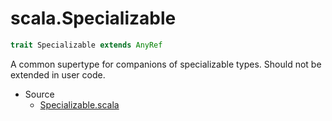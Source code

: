 
#                             scala.Specializable                             #

```scala
trait Specializable extends AnyRef
```

A common supertype for companions of specializable types. Should not be extended
in user code.

* Source
  * [Specializable.scala](https://github.com/scala/scala/tree/6d09a1ba5f/src/library/scala/Specializable.scala#L1)


